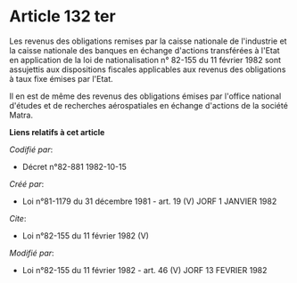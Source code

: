 # Article 132 ter

Les revenus des obligations remises par la caisse nationale de l'industrie et la caisse nationale des banques en échange
d'actions transférées à l'Etat en application de la loi de nationalisation n° 82-155 du 11 février 1982 sont assujettis aux
dispositions fiscales applicables aux revenus des obligations à taux fixe émises par l'Etat. 

Il en est de même des revenus des obligations émises par l'office national d'études et de recherches aérospatiales en échange
d'actions de la société Matra.

**Liens relatifs à cet article**

_Codifié par_:

  - Décret n°82-881 1982-10-15

_Créé par_:

  - Loi n°81-1179 du 31 décembre 1981 - art. 19 (V) JORF 1 JANVIER 1982

_Cite_:

  - Loi n°82-155 du 11 février 1982 (V)

_Modifié par_:

  - Loi n°82-155 du 11 février 1982 - art. 46 (V) JORF 13 FEVRIER 1982
